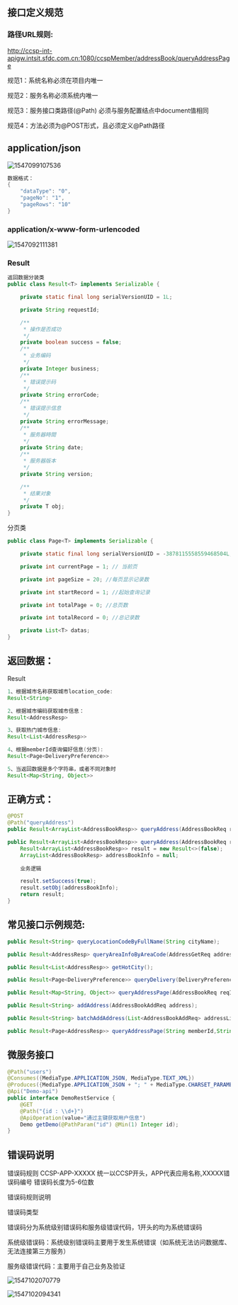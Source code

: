 ## 接口定义规范

### 路径URL规则:

<http://ccsp-int-apigw.intsit.sfdc.com.cn:1080/ccspMember/addressBook/queryAddressPage>

规范1：系统名称必须在项目内唯一

规范2：服务名称必须系统内唯一

规范3：服务接口类路径(@Path) 必须与服务配置结点中document值相同

规范4：方法必须为@POST形式，且必须定义@Path路径

## application/json

![1547099107536](assets/1547099107536.png)

```java
数据格式：
{
    "dataType": "0",
    "pageNo": "1",
    "pageRows": "10"
}

```

### application/x-www-form-urlencoded

![1547092111381](assets/1547092111381.png)

### Result

```java
返回数据分装类
public class Result<T> implements Serializable {

    private static final long serialVersionUID = 1L;

    private String requestId;

    /**
     * 操作是否成功
     */
    private boolean success = false;
    /**
     * 业务编码
     */
    private Integer business;
    /**
     * 错误提示码
     */
    private String errorCode;
    /**
     * 错误提示信息
     */
    private String errorMessage;
    /**
     * 服务器時間
     */
    private String date;
    /**
     * 服务器版本
     */
    private String version;

    /**
     * 结果对象
     */
    private T obj;
}

```

分页类

```java
public class Page<T> implements Serializable {

    private static final long serialVersionUID = -3878115558559468504L;

    private int currentPage = 1; // 当前页

    private int pageSize = 20; //每页显示记录数

    private int startRecord = 1; //起始查询记录

    private int totalPage = 0; //总页数

    private int totalRecord = 0; //总记录数

    private List<T> datas;
}

```

##  返回数据：

Result<T>

```java
1、根据城市名称获取城市location_code:
Result<String>

2、根据城市编码获取城市信息：
Result<AddressResp>

3、获取热门城市信息:
Result<List<AddressResp>>

4、根据memberId查询偏好信息(分页):
Result<Page<DeliveryPreference>>

5、当返回数据是多个字符串，或者不同对象时
Result<Map<String, Object>>

```

## 正确方式：

```java
@POST
@Path("queryAddress")
public Result<ArrayList<AddressBookResp>> queryAddress(AddressBookReq reqInfo);

public Result<ArrayList<AddressBookResp>> queryAddress(AddressBookReq reqInfo) {
    Result<ArrayList<AddressBookResp>> result = new Result<>(false);
    ArrayList<AddressBookResp> addressBookInfo = null;
   
    业务逻辑

    result.setSuccess(true);
    result.setObj(addressBookInfo);
    return result;
}
```

## 常见接口示例规范:

```java
public Result<String> queryLocationCodeByFullName(String cityName);

public Result<AddressResp> queryAreaInfoByAreaCode(AddressGetReq addressGetReq);

public Result<List<AddressResp>> getHotCity();

public Result<Page<DeliveryPreference>> queryDelivery(DeliveryPreferenceReq deliveryPreferenceReq);

public Result<Map<String, Object>> queryAddressPage(AddressBookReq reqInfo);

public Result<String> addAddress(AddressBookAddReq address);

public Result<String> batchAddAddress(List<AddressBookAddReq> addressList);

public Result<Page<AddressResp>> queryAddressPage(String memberId,String currentPage,String pageSize);

```

## 微服务接口

```java
@Path("users")
@Consumes({MediaType.APPLICATION_JSON, MediaType.TEXT_XML})
@Produces({MediaType.APPLICATION_JSON + "; " + MediaType.CHARSET_PARAMETER + "=UTF-8", MediaType.TEXT_XML + "; " + MediaType.CHARSET_PARAMETER + "=UTF-8"})
@Api("Demo-api")
public interface DemoRestService {
    @GET
    @Path("{id : \\d+}")
    @ApiOperation(value="通过主键获取用户信息")
    Demo getDemo(@PathParam("id") @Min(1) Integer id);
}
```


## 错误码说明

错误码规则
CCSP-APP-XXXXX
统一以CCSP开头，APP代表应用名称,XXXXX错误码编号 错误码长度为5-6位数

错误码规则说明

错误码类型

错误码分为系统级别错误码和服务级错误代码，1开头的均为系统错误码

系统级错误码：系统级别错误码主要用于发生系统错误（如系统无法访问数据库、无法连接第三方服务）

服务级错误代码：主要用于自己业务及验证

![1547102070779](assets/1547102070779.png)

![1547102094341](assets/1547102094341.png)



